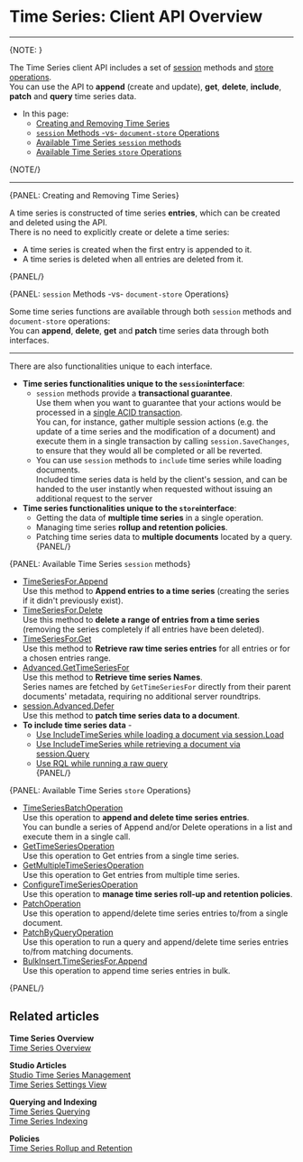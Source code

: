 ﻿# Time Series: Client API Overview
---

{NOTE: }

The Time Series client API includes a set of [session](../../../client-api/session/what-is-a-session-and-how-does-it-work) 
methods and [store](../../../client-api/what-is-a-document-store) 
[operations](../../../client-api/operations/what-are-operations).  
You can use the API to **append** (create and update), **get**, 
**delete**, **include**, **patch** and **query** time series data.  

* In this page:  
  * [Creating and Removing Time Series](../../../document-extensions/timeseries/client-api/overview#creating-and-removing-time-series)  
  * [`session` Methods -vs- `document-store` Operations](../../../document-extensions/timeseries/client-api/overview#session-methods--vs--document-store-operations)  
  * [Available Time Series `session` methods](../../../document-extensions/timeseries/client-api/overview#available-time-series-session-methods)  
  * [Available Time Series `store` Operations](../../../document-extensions/timeseries/client-api/overview#available-time-series-store-operations)  

{NOTE/}

---

{PANEL: Creating and Removing Time Series}

A time series is constructed of time series **entries**, which can 
be created and deleted using the API.  
There is no need to explicitly create or delete a time series:  

  * A time series is created when the first entry is appended to it.  
  * A time series is deleted when all entries are deleted from it.  

{PANEL/}

{PANEL: `session` Methods -vs- `document-store` Operations}

Some time series functions are available through both `session` methods 
and `document-store` operations:  
You can **append**, **delete**, **get** and **patch** time series data 
through both interfaces.  

---

There are also functionalities unique to each interface.  

* **Time series functionalities unique to the `session`interface**:  
   * `session` methods provide a **transactional guarantee**.  
     Use them when you want to guarantee that your actions would 
     be processed in a [single ACID transaction](../../../client-api/faq/transaction-support).  
     You can, for instance, gather multiple session actions 
     (e.g. the update of a time series and the modification 
     of a document) and execute them in a single transaction 
     by calling `session.SaveChanges`, to ensure that they 
     would all be completed or all be reverted.  
   * You can use `session` methods to `include` time series while 
     loading documents.  
     Included time series data is held by the client's session, 
     and can be handed to the user instantly when requested 
     without issuing an additional request to the server  
* **Time series functionalities unique to the `store`interface**:  
   * Getting the data of **multiple time series** in a single operation.  
   * Managing time series **rollup and retention policies**.  
   * Patching time series data to **multiple documents** located by a query.  
{PANEL/}

{PANEL: Available Time Series `session` methods}

* [TimeSeriesFor.Append](../../../document-extensions/timeseries/client-api/session/append)  
  Use this method to **Append entries to a time series** 
  (creating the series if it didn't previously exist).  
* [TimeSeriesFor.Delete](../../../document-extensions/timeseries/client-api/session/delete)  
  Use this method to **delete a range of entries from a time series** 
  (removing the series completely if all entries have been deleted).  
* [TimeSeriesFor.Get](../../../document-extensions/timeseries/client-api/session/get/get-entries)  
  Use this method to **Retrieve raw time series entries** 
  for all entries or for a chosen entries range.  
* [Advanced.GetTimeSeriesFor](../../../document-extensions/timeseries/client-api/session/get/get-names)  
  Use this method to **Retrieve time series Names**.  
  Series names are fetched by `GetTimeSeriesFor` directly from their parent documents' 
  metadata, requiring no additional server roundtrips.  
* [session.Advanced.Defer](../../../document-extensions/timeseries/client-api/session/patch)  
  Use this method to **patch time series data to a document**.  
* **To include time series data** -  
   * [Use IncludeTimeSeries while loading a document via session.Load](../../../document-extensions/timeseries/client-api/session/include/with-session-load)  
   * [Use IncludeTimeSeries while retrieving a document via session.Query](../../../document-extensions/timeseries/client-api/session/include/with-session-query)  
   * [Use RQL while running a raw query](../../../document-extensions/timeseries/client-api/session/include/with-raw-queries)  
{PANEL/}

{PANEL: Available Time Series `store` Operations}

* [TimeSeriesBatchOperation](../../../document-extensions/timeseries/client-api/operations/append-and-delete)  
  Use this operation to **append and delete time series entries**.  
  You can bundle a series of Append and/or Delete operations in a list and 
  execute them in a single call.  
* [GetTimeSeriesOperation](../../../document-extensions/timeseries/client-api/operations/get#gettimeseriesoperation)  
  Use this operation to Get entries from a single time series.  
* [GetMultipleTimeSeriesOperation](../../../document-extensions/timeseries/client-api/operations/get#getmultipletimeseriesoperation)  
  Use this operation to Get entries from multiple time series.  
* [ConfigureTimeSeriesOperation](../../../document-extensions/timeseries/rollup-and-retention)  
  Use this operation to **manage time series roll-up and retention policies**.  
* [PatchOperation](../../../document-extensions/timeseries/client-api/operations/patch#patchoperation)  
  Use this operation to append/delete time series entries to/from a single document.  
* [PatchByQueryOperation](../../../document-extensions/timeseries/client-api/operations/patch#patchbyqueryoperation)  
  Use this operation to run a query and append/delete time series entries to/from 
  matching documents.
* [BulkInsert.TimeSeriesFor.Append](../../../document-extensions/timeseries/client-api/bulk-insert/append-in-bulk)  
  Use this operation to append time series entries in bulk.  

{PANEL/}

## Related articles

**Time Series Overview**  
[Time Series Overview](../../../document-extensions/timeseries/overview)  

**Studio Articles**  
[Studio Time Series Management](../../../studio/database/document-extensions/time-series)  
[Time Series Settings View](../../../studio/database/settings/time-series-settings)  


**Querying and Indexing**  
[Time Series Querying](../../../document-extensions/timeseries/querying/overview-and-syntax)  
[Time Series Indexing](../../../document-extensions/timeseries/indexing)  

**Policies**  
[Time Series Rollup and Retention](../../../document-extensions/timeseries/rollup-and-retention)  
